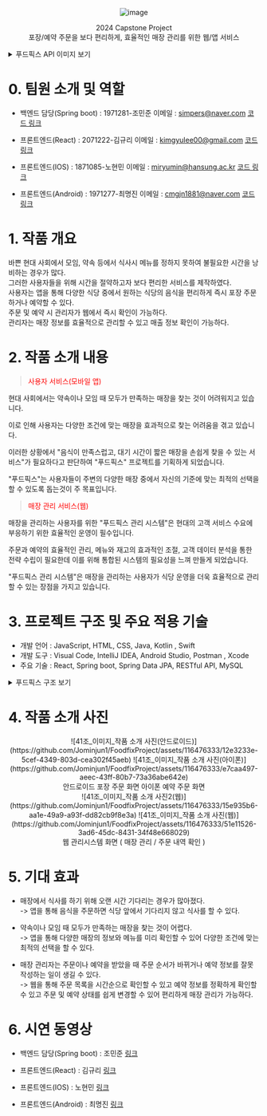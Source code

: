<div align="center">

![image](https://github.com/Jominjun1/FoodfixProject/assets/116476333/6618c55f-f7af-4a78-a6a7-c91459636c78)

 2024 Capstone Project<br>
 포장/예약 주문을 보다 편리하게, 효율적인 매장 관리를 위한 웹/앱 서비스

</div>


<details>
  <summary>푸드픽스 API 이미지 보기</summary>
  
  ![푸드픽스 API](https://github.com/Jominjun1/FoodfixProject/assets/116476333/a65a081c-191d-4599-a109-27df6a853870)
</details>

# **0. 팀원 소개 및 역할**

* 백엔드 담당(Spring boot) : 1971281-조민준  이메일 : simpers@naver.com [코드 링크](https://github.com/Jominjun1/FoodfixProject/blob/backend)

* 프론트엔드(React) : 2071222-김규리 이메일 : kimgyulee00@gmail.com [코드 링크](https://github.com/Jominjun1/FoodfixProject/blob/frontend_web)

* 프론트엔드(IOS) : 1871085-노현민 이메일 : miryumin@hansung.ac.kr [코드 링크](https://github.com/Jominjun1/FoodfixProject/blob/frontend_ios)

* 프론트엔드(Android) : 1971277-최명진 이메일 : cmgjn1881@naver.com [코드 링크](https://github.com/Jominjun1/FoodfixProject/blob/frontend_android)

# **1. 작품 개요**

바쁜 현대 사회에서 모임, 약속 등에서 식사시 메뉴를 정하지 못하여 불필요한 시간을 낭비하는 경우가 많다. <br>
그러한 사용자들을 위해 시간을 절약하고자 보다 편리한 서비스를 제작하였다. <br>
사용자는 앱을 통해 다양한 식당 중에서 원하는 식당의 음식을 편리하게 즉시 포장 주문하거나 예약할 수 있다. <br>
주문 및 예약 시 관리자가 웹에서 즉시 확인이 가능하다.  <br>
관리자는 매장 정보를 효율적으로 관리할 수 있고 매출 정보 확인이 가능하다. <br>


# **2. 작품 소개 내용**

><p style="color:red">사용자 서비스(모바일 앱)</p>
현대 사회에서는 약속이나 모임 때 모두가 만족하는 매장을 찾는 것이 어려워지고 있습니다. 

이로 인해 사용자는 다양한 조건에 맞는 매장을 효과적으로 찾는 어려움을 겪고 있습니다.

이러한 상황에서 "음식이 만족스럽고, 대기 시간이 짧은 매장을 손쉽게 찾을 수 있는 서비스"가 필요하다고
판단하여 "푸드픽스" 프로젝트를 기획하게 되었습니다.

"푸드픽스"는 사용자들이 주변의 다양한 매장 중에서 자신의 기준에 맞는 최적의 선택을 할 수 있도록 돕는것이 주 목표입니다.


><p style="color:red">매장 관리 서비스(웹)</p>
매장을 관리하는 사용자를 위한 "푸드픽스 관리 시스템"은 현대의 고객 서비스 수요에 부응하기 위한 효율적인 운영이 필수입니다.

주문과 예약의 효율적인 관리, 메뉴와 재고의 효과적인 조절, 고객 데이터 분석을 통한 전략 수립이 필요한데 이를 위해 통합된 시스템의 필요성을 느껴 만들게 되었습니다.

"푸드픽스 관리 시스템"은 매장을 관리하는 사용자가 식당 운영을 더욱 효율적으로 관리할 수 있는 장점을 가지고 있습니다.

# **3. 프로젝트 구조 및 주요 적용 기술**

* 개발 언어 : JavaScript, HTML, CSS, Java, Kotlin , Swift
* 개발 도구 : Visual Code, IntelliJ IDEA, Android Studio, Postman , Xcode
* 주요 기술 : React, Spring boot, Spring Data JPA, RESTful API, MySQL

<details>
  <summary>푸드픽스 구조 보기</summary>
 
![스크린샷 2024-05-13 204815](https://github.com/Jominjun1/FoodfixProject/assets/116476333/a06a1807-5c40-4943-b0cb-725292d5e00d)

</details>

  
# **4. 작품 소개 사진**
<div align="center">
 ![41조_이미지_작품 소개 사진(안드로이드)](https://github.com/Jominjun1/FoodfixProject/assets/116476333/12e3233e-5cef-4349-803d-cea302f45aeb) 
 ![41조_이미지_작품 소개 사진(아이폰)](https://github.com/Jominjun1/FoodfixProject/assets/116476333/e7caa497-aeec-43ff-80b7-73a36abe642e)  <br>안드로이드 포장 주문 화면  아이폰 예약 주문 화면
<br>
![41조_이미지_작품 소개 사진2(웹)](https://github.com/Jominjun1/FoodfixProject/assets/116476333/15e935b6-aa1e-49a9-a93f-dd82cb9f8e3a)
![41조_이미지_작품 소개 사진(웹)](https://github.com/Jominjun1/FoodfixProject/assets/116476333/51e11526-3ad6-45dc-8431-34f48e668029)
<br>웹 관리시스템 화면 ( 매장 관리 / 주문 내역 확인 ) 
</div>

# **5. 기대 효과**

* 매장에서 식사를 하기 위해 오랜 시간 기다리는 경우가 많아졌다. <br>-> 앱을 통해 음식을 주문하면 식당 앞에서 기다리지 않고 식사를 할 수 있다.
  
* 약속이나 모임 때 모두가 만족하는 매장을 찾는 것이 어렵다. <br>-> 앱을 통해 다양한 매장의 정보와 메뉴를 미리 확인할 수 있어 다양한 조건에 맞는 최적의 선택을 할 수 있다.

* 매장 관리자는 주문이나 예약을 받았을 때 주문 순서가 바뀌거나 예약 정보를 잘못 작성하는 일이 생길 수 있다. <br>-> 웹을 통해 주문 목록을 시간순으로 확인할 수 있고 예약 정보를 정확하게 확인할 수 있고 주문 및 예약 상태를 쉽게 변경할 수 있어 편리하게 매장 관리가 가능하다.

# **6. 시연 동영상**

* 백엔드 담당(Spring boot) : 조민준 [링크]()

* 프론트엔드(React) : 김규리 [링크](https://www.youtube.com/@user-oy5od5lm9j)

* 프론트엔드(IOS) : 노현민 [링크](https://www.youtube.com/watch?v=sFjHMpNh9ig)

* 프론트엔드(Android) : 최명진 [링크](https://www.youtube.com/watch?v=WSQHoTlA58Q)
